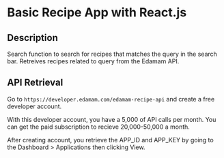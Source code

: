 # Basic Recipe App with React.js


## Description

Search function to search for recipes that matches the query in the search bar. Retreives recipes related to query from the Edamam API.

## API Retrieval

Go to `https://developer.edamam.com/edamam-recipe-api` and create a free developer account. 

With this developer account, you have a 5,000 of API calls per month. You can get the paid subscription to recieve 20,000-50,000 a month. 

After creating account, you retrieve the APP_ID and APP_KEY by going to the Dashboard > Applications then clicking View.